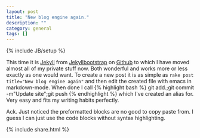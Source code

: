 ```yaml
---
layout: post
title: "New blog engine again."
description: ""
category: general
tags: []
---
```

{% include JB/setup %}

This time it is [Jekyll](http://jekyllrb.com/) from
[Jekyllbootstrap](http://jekyllbootstrap.com/) on
[Github](https://github.com) to which I have moved almost all of my
private stuff now. Both wonderful and works more or less exactly as
one would want. To create a new post it is as simple as ``rake post
title="New blog engine again"`` and then edit the created file with
emacs in markdown-mode. When done I call
{% highlight bash %}
git add.;git commit -m"Update site";git push
{% endhighlight %}
which I've created an alias for. Very easy and fits my writing habits
perfectly. 

Ack. Just noticed the preformatted blocks are no good to copy paste
from. I guess I can just use the code blocks without syntax
highlighting. 

{% include share.html %}
